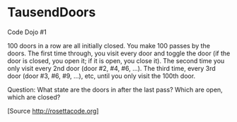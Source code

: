 TausendDoors
============

Code Dojo #1

100 doors in a row are all initially closed. You make
100 passes by the doors. The first time through, you
visit every door and toggle the door (if the door is
closed, you open it; if it is open, you close it).
The second time you only visit every 2nd door (door
#2, #4, #6, ...). The third time, every 3rd door
(door #3, #6, #9, ...), etc, until you only visit
the 100th door.

Question: What state are the doors in after the last
pass? Which are open, which are closed?

[Source http://rosettacode.org]
